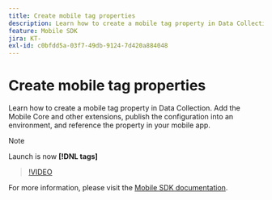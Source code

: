```yaml
---
title: Create mobile tag properties
description: Learn how to create a mobile tag property in Data Collection. Add the Mobile Core and other extensions, publish the configuration into an environment, and reference the property in your mobile app.
feature: Mobile SDK
jira: KT-
exl-id: c0bfdd5a-03f7-49db-9124-7d420a884048
---
```

# Create mobile tag properties

Learn how to create a mobile tag property in Data Collection. Add the Mobile Core and other extensions, publish the configuration into an environment, and reference the property in your mobile app.

>[!NOTE]
>
> Launch is now **[!DNL tags]**

>[!VIDEO](https://video.tv.adobe.com/v/26264/?quality=12&learn=on)

For more information, please visit the [Mobile SDK documentation](https://developer.adobe.com/client-sdks/documentation/).
